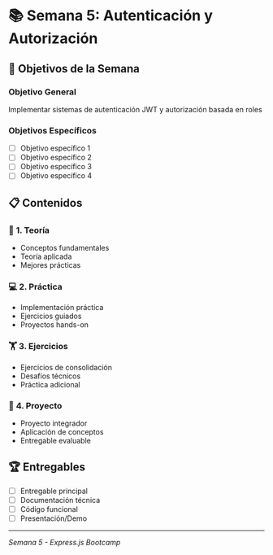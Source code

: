 # 📚 Semana 5: Autenticación y Autorización

## 🎯 Objetivos de la Semana

### Objetivo General
Implementar sistemas de autenticación JWT y autorización basada en roles

### Objetivos Específicos
- [ ] Objetivo específico 1
- [ ] Objetivo específico 2
- [ ] Objetivo específico 3
- [ ] Objetivo específico 4

## 📋 Contenidos

### 🧠 **1. Teoría**
- Conceptos fundamentales
- Teoría aplicada
- Mejores prácticas

### 💻 **2. Práctica**
- Implementación práctica
- Ejercicios guiados
- Proyectos hands-on

### 🏋️ **3. Ejercicios**
- Ejercicios de consolidación
- Desafíos técnicos
- Práctica adicional

### 🎯 **4. Proyecto**
- Proyecto integrador
- Aplicación de conceptos
- Entregable evaluable

## 🏆 Entregables
- [ ] Entregable principal
- [ ] Documentación técnica
- [ ] Código funcional
- [ ] Presentación/Demo

---
*Semana 5 - Express.js Bootcamp*
